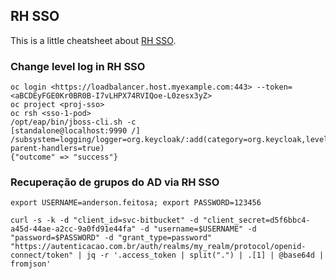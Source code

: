 ## RH SSO

This is a little cheatsheet about [RH SSO](https://access.redhat.com/products/red-hat-single-sign-on).

### Change level log in RH SSO
```
oc login <https://loadbalancer.host.myexample.com:443> --token=<aBCDEyFGE0Kr0BR0B-I7vLHPX74RVIQoe-L0zesx3yZ>
oc project <proj-sso>
oc rsh <sso-1-pod>
/opt/eap/bin/jboss-cli.sh -c
[standalone@localhost:9990 /] /subsystem=logging/logger=org.keycloak/:add(category=org.keycloak,level=TRACE,use-parent-handlers=true)
{"outcome" => "success"}
```

### Recuperação de grupos do AD via RH SSO

```
export USERNAME=anderson.feitosa; export PASSWORD=123456

curl -s -k -d "client_id=svc-bitbucket" -d "client_secret=d5f6bbc4-a45d-44ae-a2cc-9a0fd91e44fa" -d "username=$USERNAME" -d "password=$PASSWORD" -d "grant_type=password" "https://autenticacao.com.br/auth/realms/my_realm/protocol/openid-connect/token" | jq -r '.access_token | split(".") | .[1] | @base64d | fromjson'
```
